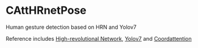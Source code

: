 # CAttHRnetPose
Human gesture detection based on HRN and Yolov7


Reference includes [High-revolutional Network](https://github.com/HRNet/HigherHRNet-Human-Pose-Estimation), [Yolov7](https://github.com/WongKinYiu/yolov7/tree/pose) and [Coordattention](https://github.com/houqb/CoordAttention?tab=readme-ov-file)
